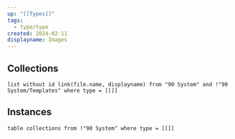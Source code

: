 ```yaml
---
up: "[[Types]]"
tags:
  - type/type
created: 2024-02-11
displayname: Images
---
```

## Collections
```dataview
list without id link(file.name, displayname) from "90 System" and !"90 System/Templates" where type = [[]]
```
## Instances
```dataview
table collections from !"90 System" where type = [[]]
```
